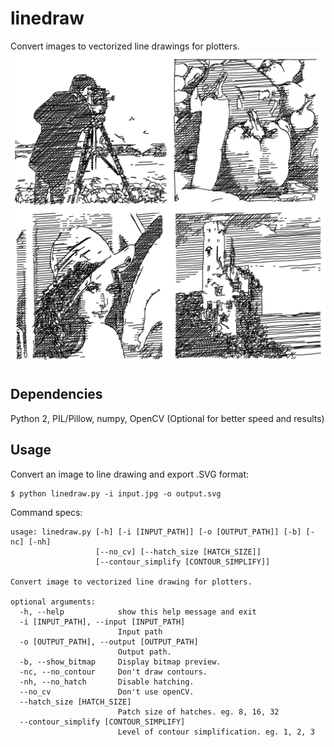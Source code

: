 # linedraw
Convert images to vectorized line drawings for plotters.
![Alt text](/screenshots/1.png?raw=true "")

## Dependencies
Python 2, PIL/Pillow, numpy, OpenCV (Optional for better speed and results)

## Usage
Convert an image to line drawing and export .SVG format:
```shell
$ python linedraw.py -i input.jpg -o output.svg
```
Command specs:
```
usage: linedraw.py [-h] [-i [INPUT_PATH]] [-o [OUTPUT_PATH]] [-b] [-nc] [-nh]
                   [--no_cv] [--hatch_size [HATCH_SIZE]]
                   [--contour_simplify [CONTOUR_SIMPLIFY]]

Convert image to vectorized line drawing for plotters.

optional arguments:
  -h, --help            show this help message and exit
  -i [INPUT_PATH], --input [INPUT_PATH]
                        Input path
  -o [OUTPUT_PATH], --output [OUTPUT_PATH]
                        Output path.
  -b, --show_bitmap     Display bitmap preview.
  -nc, --no_contour     Don't draw contours.
  -nh, --no_hatch       Disable hatching.
  --no_cv               Don't use openCV.
  --hatch_size [HATCH_SIZE]
                        Patch size of hatches. eg. 8, 16, 32
  --contour_simplify [CONTOUR_SIMPLIFY]
                        Level of contour simplification. eg. 1, 2, 3
```
